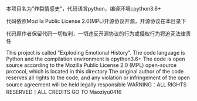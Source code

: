 本项目名为"炸裂情感史"，代码语言python，编译环境cpython3.6+

代码依照Mozilla Public License 2.0(MPL)开源协议开源，开源协议在本目录下

代码原作者保留代码一切权利，一切违反开源协议的行为或侵权行为将追究法律责任

This project is called "Exploding Emotional History". The code language is Python and the compilation environment is cpython3.6+
The code is open source according to the Mozilla Public License 2.0 (MPL) open-source protocol, which is located in this directory
The original author of the code reserves all rights to the code, and any violation or infringement of the open source agreement will be held legally responsible
WARNING：ALL RIGHTS RESERVED！ALL CREDITS GO TO Maoziyu0416
